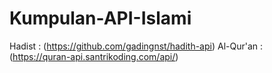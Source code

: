 # Kumpulan-API-Islami

Hadist : (https://github.com/gadingnst/hadith-api)
Al-Qur'an : (https://quran-api.santrikoding.com/api/)

